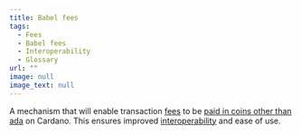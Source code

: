 ```yaml
---
title: Babel fees
tags:
  - Fees
  - Babel fees
  - Interoperability
  - Glossary
url: ""
image: null
image_text: null
---
```


A mechanism that will enable transaction [fees](https://www.essentialcardano.io/glossary/fee) to be [paid in coins other than ada](https://www.essentialcardano.io/article/babel-fees-denominating-transaction-costs-in-native-tokens) on Cardano. This ensures improved [interoperability](https://www.essentialcardano.io/glossary/interoperability) and ease of use.
